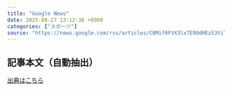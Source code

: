 ```yaml
---
title: "Google News"
date: 2025-09-27 13:12:36 +0900
categories: ["スポーツ"]
source: "https://news.google.com/rss/articles/CBMif0FVX3lxTE9OdHEzS3ViTlZLM3MwQzlINDRfVnZJRmlXalphQ2lLRTRTRTlNeXR4azNpYUZzN0NKcnJXcGtZeVAtVi12cEkzS0tiVnNYUElLYnhRYUtzb0VNTEdDN1Z0Z3pKTlQtN0Q2TVpzQ0RNcUgwQndyS3hFV2FQVWYwX0U?oc=5"
---
```


## 記事本文（自動抽出）
<body class="y0K44d EA71Tc" id="readabilityBody"></body>

[出典はこちら](https://news.google.com/rss/articles/CBMif0FVX3lxTE9OdHEzS3ViTlZLM3MwQzlINDRfVnZJRmlXalphQ2lLRTRTRTlNeXR4azNpYUZzN0NKcnJXcGtZeVAtVi12cEkzS0tiVnNYUElLYnhRYUtzb0VNTEdDN1Z0Z3pKTlQtN0Q2TVpzQ0RNcUgwQndyS3hFV2FQVWYwX0U?oc=5)

